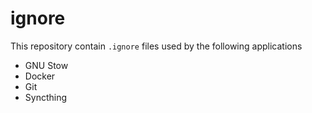 # ignore

This repository contain `.ignore` files used by the following applications

- GNU Stow
- Docker
- Git
- Syncthing
